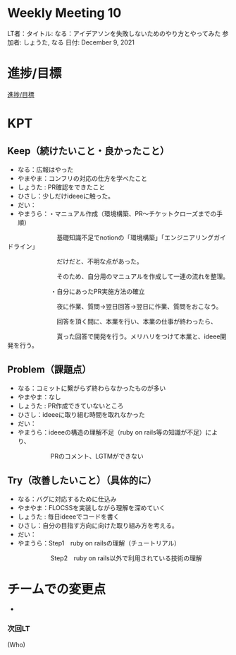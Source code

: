 # Weekly Meeting 10

LT者：タイトル: なる：アイデアソンを失敗しないためのやり方とやってみた
参加者: しょうた, なる
日付: December 9, 2021

# 進捗/目標

[進捗/目標](Weekly%20Meeting%2010%20d2df81573da8470499b7abaaad84dbea/%E9%80%B2%E6%8D%97%20%E7%9B%AE%E6%A8%99%2024ffc30c7d4f4a43ae310adc876d96d5.csv)

# KPT

## Keep（続けたいこと・良かったこと）

- なる：広報はやった
- やまやま：コンフリの対応の仕方を学べたこと
- しょうた : PR確認をできたこと
- ひさし：少しだけideeeに触った。
- だい：
- やまうら：・マニュアル作成（環境構築、PR〜チケットクローズまでの手順）

　　　　　　　　基礎知識不足でnotionの「環境構築」「エンジニアリングガイドライン」

　　　　　　　　だけだと、不明な点があった。

　　　　　　　　そのため、自分用のマニュアルを作成して一連の流れを整理。

　　　　　　　・自分にあったPR実施方法の確立

　　　　　　　　夜に作業、質問→翌日回答→翌日に作業、質問をおこなう。

　　　　　　　　回答を頂く間に、本業を行い、本業の仕事が終わったら、

　　　　　　　　貰った回答で開発を行う。メリハリをつけて本業と、ideee開発を行う。

## Problem（課題点）

- なる：コミットに繋がらず終わらなかったものが多い
- やまやま：なし
- しょうた : PR作成できていないところ
- ひさし：ideeeに取り組む時間を取れなかった
- だい：
- やまうら：ideeeの構造の理解不足（ruby on rails等の知識が不足）により、

　　　　　　　PRのコメント、LGTMができない

## Try（改善したいこと）（具体的に）

- なる：バグに対応するために仕込み
- やまやま：FLOCSSを実装しながら理解を深めていく
- しょうた : 毎日ideeeでコードを書く
- ひさし：自分の目指す方向に向けた取り組み方を考える。
- だい：
- やまうら：Step1　ruby on railsの理解（チュートリアル）

　　　　　　　Step2　ruby on rails以外で利用されている技術の理解

# チームでの変更点

- 

### 次回LT

(Who)